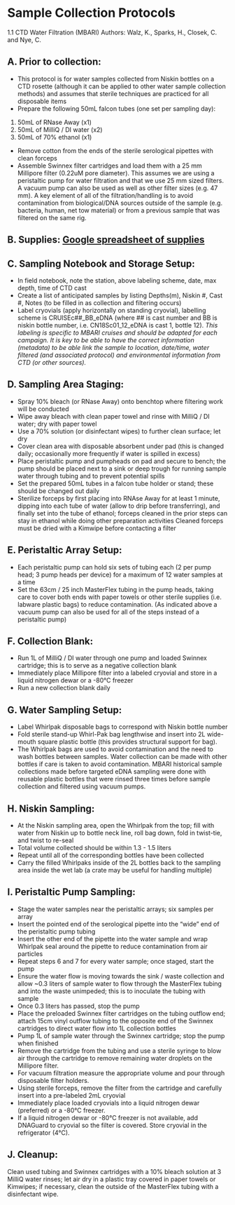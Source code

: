 # Sample Collection Protocols

1.1 CTD Water Filtration (MBARI)
Authors: Walz, K., Sparks, H., Closek, C. and Nye, C.

## A. Prior to collection: 
- This protocol is for water samples collected from Niskin bottles on a CTD rosette (although it can be applied to other water sample collection methods) and assumes that sterile techniques are practiced for all disposable items
- Prepare the following 50mL falcon tubes (one set per sampling day):
 1. 50mL of RNase Away (x1)
 2. 50mL of MilliQ / DI water (x2)
 3. 50mL of 70% ethanol (x1)
- Remove cotton from the ends of the sterile serological pipettes with clean forceps
- Assemble Swinnex filter cartridges and load them with a 25 mm Millipore filter (0.22uM pore diameter). This assumes we are using a peristaltic pump for water filtration and that we use 25 mm sized filters. A vacuum pump can also be used as well as other filter sizes (e.g. 47 mm). A key element of all of the filtration/handling is to avoid contamination from biological/DNA sources outside of the sample (e.g. bacteria, human, net tow material) or from a previous sample that was filtered on the same rig. 

## B. Supplies: [Google spreadsheet of supplies](https://docs.google.com/spreadsheets/d/1NQDkDLFvft60iHZWLgbGDZV4LqUI6NhJ/edit#gid=1520828219)

## C. Sampling Notebook and Storage Setup:
- In field notebook, note the station, above labeling scheme, date, max depth, time of CTD cast
- Create a list of anticipated samples by listing Depths(m), Niskin #, Cast #, Notes (to be filled in as collection and filtering occurs)
- Label cryovials (apply horizontally on standing cryovial), labelling scheme is CRUISEc##_BB_eDNA (where ## is cast number and BB is niskin bottle number, i.e. CN18Sc01_12_eDNA is cast 1, bottle 12). *This labeling is specific to MBARI cruises and should be adapted for each campaign. It is key to be able to have the correct information (metadata) to be able link the sample to location, date/time, water filtered (and associated protocol) and environmental information from CTD (or other sources).*

## D. Sampling Area Staging:
- Spray 10% bleach (or RNase Away) onto benchtop where filtering work will be conducted
- Wipe away bleach with clean paper towel and rinse with MilliQ / DI water; dry with paper towel
- Use a 70% solution (or disinfectant wipes) to further clean surface; let dry
- Cover clean area with disposable absorbent under pad (this is changed daily; occasionally more frequently if water is spilled in excess) 
- Place peristaltic pump and pumpheads on pad and secure to bench; the pump should be placed next to a sink or deep trough for running sample water through tubing and to prevent potential spills
- Set the prepared 50mL tubes in a falcon tube holder or stand; these should be changed out daily
- Sterilize forceps by first placing into RNAse Away for at least 1 minute, dipping into each tube of water (allow to drip before transferring), and finally set into the tube of ethanol; forceps cleaned in the prior steps can stay in ethanol while doing other preparation activities
Cleaned forceps must be dried with a Kimwipe before contacting a filter

## E. Peristaltic Array Setup:
- Each peristaltic pump can hold six sets of tubing each (2 per pump head; 3 pump heads per device) for a maximum of 12 water samples at a time
- Set the 63cm / 25 inch MasterFlex tubing in the pump heads, taking care to cover both ends with paper towels or other sterile supplies (i.e. labware plastic bags) to reduce contamination. (As indicated above a vacuum pump can also be used for all of the steps instead of a peristaltic pump)

## F. Collection Blank:
- Run 1L of MilliQ / DI water through one pump and loaded Swinnex cartridge; this is to serve as a negative collection blank
- Immediately place Millipore filter into a labeled cryovial and store in a liquid nitrogen dewar or a -80°C freezer
- Run a new collection blank daily

## G. Water Sampling Setup:
- Label Whirlpak disposable bags to correspond with Niskin bottle number
- Fold sterile stand-up Whirl-Pak bag lengthwise and insert into 2L wide-mouth square plastic bottle (this provides structural support for bag).
- The Whirlpak bags are used to avoid contamination and the need to wash bottles between samples. Water collection can be made with other bottles if care is taken to avoid contamination. MBARI historical sample collections made before targeted eDNA sampling were done with reusable plastic bottles that were rinsed three times before sample collection and filtered using vacuum pumps. 

## H. Niskin Sampling:
- At the Niskin sampling area, open the Whirlpak from the top; fill with water from Niskin up to bottle neck line, roll bag down, fold in twist-tie, and twist to re-seal 
- Total volume collected should be within 1.3 - 1.5 liters
- Repeat until all of the corresponding bottles have been collected
- Carry the filled Whirlpaks inside of the 2L bottles back to the sampling area inside the wet lab (a crate may be useful for handling multiple)

## I. Peristaltic Pump Sampling:
- Stage the water samples near the peristaltic arrays; six samples per array
- Insert the pointed end of the serological pipette into the “wide” end of the peristaltic pump tubing
- Insert the other end of the pipette into the water sample and wrap Whirlpak seal around the pipette to reduce contamination from air particles
- Repeat steps 6 and 7 for every water sample; once staged, start the pump
- Ensure the water flow is moving towards the sink / waste collection and allow ~0.3 liters of sample water to flow through the MasterFlex tubing and into the waste unimpeded; this is to inoculate the tubing with sample
- Once 0.3 liters has passed, stop the pump
- Place the preloaded Swinnex filter cartridges on the tubing outflow end; attach 15cm vinyl outflow tubing to the opposite end of the Swinnex cartridges to direct water flow into 1L collection bottles
- Pump 1L of sample water through the Swinnex cartridge; stop the pump when finished
- Remove the cartridge from the tubing and use a sterile syringe to blow air through the cartridge to remove remaining water droplets on the Millipore filter.
- For vacuum filtration measure the appropriate volume and pour through disposable filter holders.
- Using sterile forceps, remove the filter from the cartridge and carefully insert into a pre-labeled 2mL cryovial
- Immediately place loaded cryovials into a liquid nitrogen dewar (preferred) or a -80°C freezer.
- If a liquid nitrogen dewar or -80°C freezer is not available, add DNAGuard to cryovial so the filter is covered. Store cryovial in the refrigerator (4°C).

## J. Cleanup:
Clean used tubing and Swinnex cartridges with a 10% bleach solution at 3 MilliQ water rinses; let air dry in a plastic tray covered in paper towels or Kimwipes; if necessary, clean the outside of the MasterFlex tubing with a disinfectant wipe.

